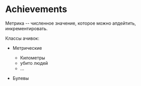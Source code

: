 ﻿
# Achievements #

Метрика -- численное значение, которое можно апдейтить, инкрементировать.

Классы ачивок:

- Метрические
    - Километры
    - убито людей
    - ...

- Булевы

